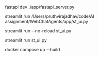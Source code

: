 fastapi dev ./app/fastapi_server.py 

streamlit run /Users/pruthvirajadhav/code/AI assignment/WebChatAgents/app/st_ui.py 

streamlit run --no-reload st_ui.py 

streamlit run st_ui.py


docker compose up --build
